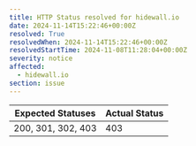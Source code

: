 ```yaml
---
title: HTTP Status resolved for hidewall.io
date: 2024-11-14T15:22:46+00:00Z
resolved: True
resolvedWhen: 2024-11-14T15:22:46+00:00Z
resolvedStartTime: 2024-11-08T11:28:04+00:00Z
severity: notice
affected:
  - hidewall.io
section: issue
---
```


| Expected Statuses | Actual Status  |
|-------------------|----------------|
| 200, 301, 302, 403 | 403 |
